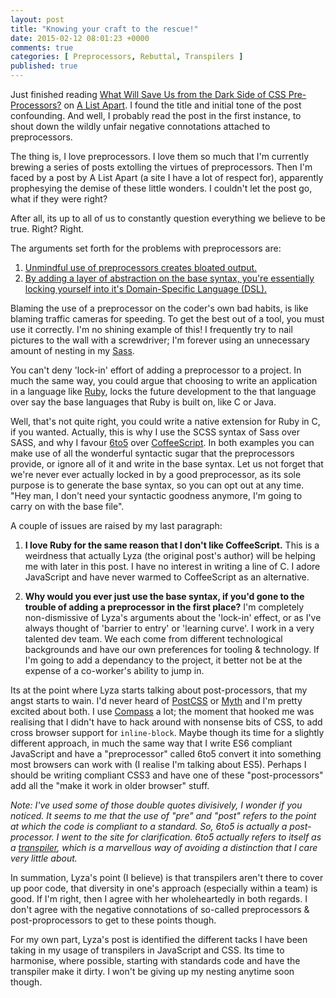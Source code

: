 ```yaml
---
layout: post
title: "Knowing your craft to the rescue!"
date: 2015-02-12 08:01:23 +0000
comments: true
categories: [ Preprocessors, Rebuttal, Transpilers ]
published: true
---
```

Just finished reading [What Will Save Us from the Dark Side of CSS Pre-Processors?](http://alistapart.com/column/what-will-save-us-from-the-dark-side-of-pre-processors) on [A List Apart](http://alistapart.com/). I found the title and initial tone of the post confounding. And well, I probably read the post in the first instance, to shout down the wildly unfair negative connotations attached to preprocessors.

<!-- more -->

The thing is, I love preprocessors. I love them so much that I'm currently brewing a series of posts extolling the virtues of preprocessors. Then I'm faced by a post by A List Apart (a site I have a lot of respect for), apparently prophesying the demise of these little wonders. I couldn't let the post go, what if they were right?

After all, its up to all of us to constantly question everything we believe to be true. Right? Right.

The arguments set forth for the problems with preprocessors are:

1. [Unmindful use of preprocessors creates bloated output.](http://alistapart.com/column/what-will-save-us-from-the-dark-side-of-pre-processors#section2)
2. [By adding a layer of abstraction on the base syntax, you're essentially locking yourself into it's Domain-Specific Language (DSL).](http://alistapart.com/column/what-will-save-us-from-the-dark-side-of-pre-processors#section3)

Blaming the use of a preprocessor on the coder's own bad habits, is like blaming traffic cameras for speeding. To get the best out of a tool, you must use it correctly. I'm no shining example of this! I frequently try to nail pictures to the wall with a screwdriver; I'm forever using an unnecessary amount of nesting in my [Sass](http://thesassway.com/intermediate/avoid-nested-selectors-for-more-modular-css).

You can't deny 'lock-in' effort of adding a preprocessor to a project. In much the same way, you could argue that choosing to write an application in a language like [Ruby](http://en.wikipedia.org/wiki/Ruby_(programming_language)), locks the future development to the that language over say the base languages that Ruby is built on, like C or Java.

Well, that's not quite right, you could write a native extension for Ruby in C, if you wanted. Actually, this is why I use the SCSS syntax of Sass over SASS, and why I favour [6to5](https://6to5.org/) over [CoffeeScript](http://coffeescript.org/). In both examples you can make use of all the wonderful syntactic sugar that the preprocessors provide, or ignore all of it and write in the base syntax. Let us not forget that we're never ever actually locked in by a good preprocessor, as its sole purpose is to generate the base syntax, so you can opt out at any time. "Hey man, I don't need your syntactic goodness anymore, I'm going to carry on with the base file".

A couple of issues are raised by my last paragraph:

1. __I love Ruby for the same reason that I don't like CoffeeScript.__ This is a weirdness that actually Lyza (the original post's author) will be helping me with later in this post. I have no interest in writing a line of C. I adore JavaScript and have never warmed to CoffeeScript as an alternative.

2. __Why would you ever just  use the base syntax, if you'd gone to the trouble of adding a preprocessor in the first place?__ I'm completely non-dismissive of Lyza's arguments about the 'lock-in' effect, or as I've always thought of 'barrier to entry' or 'learning curve'. I work in a very talented dev team. We each come from different technological backgrounds and have our own preferences for tooling & technology. If I'm going to add a dependancy to the project, it better not be at the expense of a co-worker's ability to jump in.

Its at the point where Lyza starts talking about post-processors, that my angst starts to wain. I'd never heard of [PostCSS](https://github.com/postcss/postcss) or [Myth](http://www.myth.io/) and I'm pretty excited about both. I use [Compass](http://compass-style.org/) a lot; the moment that hooked me was realising that I didn't  have to hack around with nonsense bits of CSS, to add cross browser support for `inline-block`. Maybe though its time for a slightly different approach, in much the same way that I write ES6 compliant JavaScript and have a "preprocessor" called 6to5 convert it into something most browsers can work with (I realise I'm talking about ES5). Perhaps I should be writing compliant CSS3 and have one of these "post-processors" add all the "make it work in older browser" stuff.

_Note: I've used some of those double quotes divisively, I wonder if you noticed. It seems to me that the use of "pre" and "post" refers to the point at which the code is compliant to a standard. So, 6to5 is actually a post-processor. I went to the site for clarification. 6to5 actually refers to itself as a [transpiler](http://en.wikipedia.org/wiki/Source-to-source_compiler), which is a marvellous way of avoiding a distinction that I care very little about._

In summation, Lyza's point (I believe) is that transpilers aren't there to cover up poor code, that diversity in one's approach (especially within a team) is good. If I'm right, then I agree with her wholeheartedly in both regards. I don't agree with the negative connotations of so-called preprocessors & post-proprocessors to get to these points though.

For my own part, Lyza's post is identified the different tacks I have been taking in my usage of transpilers in JavaScript and CSS. Its time to harmonise, where possible, starting with standards code and have the transpiler make it dirty. I won't be giving up my nesting anytime soon though.
